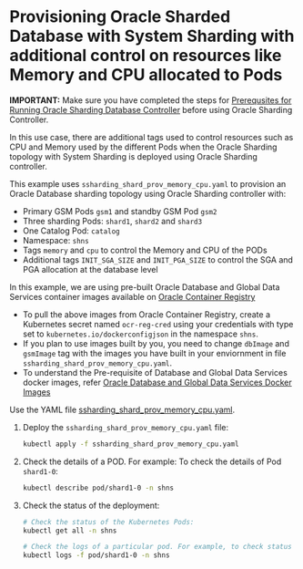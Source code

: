 # Provisioning Oracle Sharded Database with System Sharding with additional control on resources like Memory and CPU allocated to Pods

**IMPORTANT:** Make sure you have completed the steps for [Prerequsites for Running Oracle Sharding Database Controller](../../README.md#prerequsites-for-running-oracle-sharding-database-controller) before using Oracle Sharding Controller.

In this use case, there are additional tags used to control resources such as CPU and Memory used by the different Pods when the Oracle Sharding topology with System Sharding is deployed using Oracle Sharding controller.

This example uses `ssharding_shard_prov_memory_cpu.yaml` to provision an Oracle Database sharding topology using Oracle Sharding controller with:

* Primary GSM Pods `gsm1` and standby GSM Pod `gsm2`
* Three sharding Pods: `shard1`, `shard2` and `shard3`
* One Catalog Pod: `catalog`
* Namespace: `shns`
* Tags `memory` and `cpu`  to control the Memory and CPU of the PODs
* Additional tags `INIT_SGA_SIZE` and `INIT_PGA_SIZE` to control the SGA and PGA allocation at the database level

In this example, we are using pre-built Oracle Database and Global Data Services container images available on [Oracle Container Registry](https://container-registry.oracle.com/)
  * To pull the above images from Oracle Container Registry, create a Kubernetes secret named `ocr-reg-cred` using your credentials with type set to `kubernetes.io/dockerconfigjson` in the namespace `shns`.
  * If you plan to use images built by you, you need to change `dbImage` and `gsmImage` tag with the images you have built in your enviornment in file `ssharding_shard_prov_memory_cpu.yaml`.
  * To understand the Pre-requisite of Database and Global Data Services docker images, refer [Oracle Database and Global Data Services Docker Images](../../README.md#3-oracle-database-and-global-data-services-docker-images)

Use the YAML file [ssharding_shard_prov_memory_cpu.yaml](./ssharding_shard_prov_memory_cpu.yaml).

1. Deploy the `ssharding_shard_prov_memory_cpu.yaml` file:

    ```sh
    kubectl apply -f ssharding_shard_prov_memory_cpu.yaml
    ```

1. Check the details of a POD. For example: To check the details of Pod `shard1-0`:

    ```sh
    kubectl describe pod/shard1-0 -n shns
    ```
3. Check the status of the deployment:
    ```sh
    # Check the status of the Kubernetes Pods:
    kubectl get all -n shns

    # Check the logs of a particular pod. For example, to check status of pod "shard1-0":
    kubectl logs -f pod/shard1-0 -n shns
    ```
